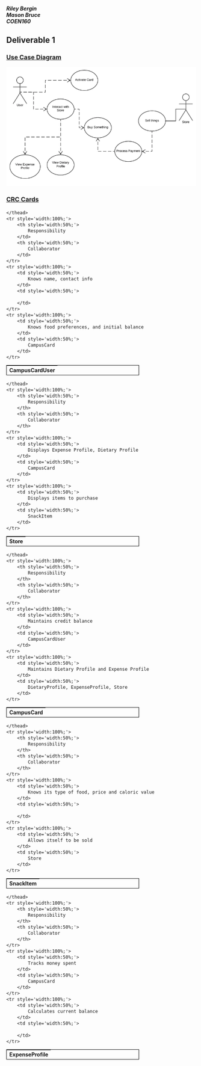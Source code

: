 
##### Riley Bergin<br />Mason Bruce<br />COEN160
## Deliverable 1

### <u>Use Case Diagram</u>
![](UseCaseDiagram.png)


### <u>CRC Cards</u>
<!--CCU-->
<table style='width:70%; border: 1px solid black;'>
	 <thead>
        <tr>
            <th colspan="2" style="text-align: left;">
            		CampusCardUser
            </th>
        </tr>
        
    </thead>
	<tr style='width:100%;'>
		<th style='width:50%;'>
			Responsibility
		</td>
		<th style='width:50%;'>
			Collaborator
		</td>
	</tr>
	<tr style='width:100%;'>
		<td style='width:50%;'>
			Knows name, contact info
		</td>
		<td style='width:50%;'>
		
		</td>
	</tr>
	<tr style='width:100%;'>
		<td style='width:50%;'>
			Knows food preferences, and initial balance
		</td>
		<td style='width:50%;'>
			CampusCard
		</td>
	</tr>
</table>
<!--Store-->
<table style='width:70%; border: 1px solid black;'>
	 <thead>
        <tr>
            <th colspan="2" style="text-align: left;">
            		Store
            </th>
        </tr>
        
    </thead>
	<tr style='width:100%;'>
		<th style='width:50%;'>
			Responsibility
		</th>
		<th style='width:50%;'>
			Collaborator
		</th>
	</tr>
	<tr style='width:100%;'>
		<td style='width:50%;'>
			Displays Expense Profile, Dietary Profile
		</td>
		<td style='width:50%;'>
			CampusCard
		</td>
	</tr>
	<tr style='width:100%;'>
		<td style='width:50%;'>
			Displays items to purchase
		</td>
		<td style='width:50%;'>
			SnackItem
		</td>
	</tr>
</table>

<!--CampusCard-->
<table style='width:70%; border: 1px solid black;'>
	 <thead>
        <tr>
            <th colspan="2" style="text-align: left;">
            		CampusCard
            </th>
        </tr>
        
    </thead>
	<tr style='width:100%;'>
		<th style='width:50%;'>
			Responsibility
		</th>
		<th style='width:50%;'>
			Collaborator
		</th>
	</tr>
	<tr style='width:100%;'>
		<td style='width:50%;'>
			Maintains credit balance
		</td>
		<td style='width:50%;'>
			CampusCardUser
		</td>
	</tr>
	<tr style='width:100%;'>
		<td style='width:50%;'>
			Maintains Dietary Profile and Expense Profile
		</td>
		<td style='width:50%;'>
			DietaryProfile, ExpenseProfile, Store
		</td>
	</tr>
</table>

<!--SnackItem-->
<table style='width:70%; border: 1px solid black;'>
	 <thead>
        <tr>
            <th colspan="2" style="text-align: left;">
            		SnackItem
            </th>
        </tr>
        
    </thead>
	<tr style='width:100%;'>
		<th style='width:50%;'>
			Responsibility
		</th>
		<th style='width:50%;'>
			Collaborator
		</th>
	</tr>
	<tr style='width:100%;'>
		<td style='width:50%;'>
			Knows its type of food, price and caloric value
		</td>
		<td style='width:50%;'>
		
		</td>
	</tr>
	<tr style='width:100%;'>
		<td style='width:50%;'>
			Allows itself to be sold
		</td>
		<td style='width:50%;'>
			Store
		</td>
	</tr>
</table>

<!--ExpenseProfile-->
<table style='width:70%; border: 1px solid black;'>
	 <thead>
        <tr>
            <th colspan="2" style="text-align: left;">
            		ExpenseProfile
            </th>
        </tr>
        
    </thead>
	<tr style='width:100%;'>
		<th style='width:50%;'>
			Responsibility
		</th>
		<th style='width:50%;'>
			Collaborator
		</th>
	</tr>
	<tr style='width:100%;'>
		<td style='width:50%;'>
			Tracks money spent
		</td>
		<td style='width:50%;'>
			CampusCard
		</td>
	</tr>
	<tr style='width:100%;'>
		<td style='width:50%;'>
			Calculates current balance
		</td>
		<td style='width:50%;'>
			
		</td>
	</tr>
</table>
